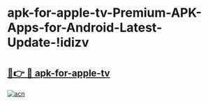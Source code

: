 # apk-for-apple-tv-Premium-APK-Apps-for-Android-Latest-Update-!idizv

# <h2><a href="https://do7i96.esa.edu.pl?title=apk-for-apple-tv&ref=idizv">🔗👉 🔴 apk-for-apple-tv</a></h2>

[![acn](https://github.com/user-attachments/assets/0f9c940e-d8b0-45ae-aac7-cd30a18b3e1c)](https://do7i96.esa.edu.pl?title=apk-for-apple-tv&ref=idizv)

